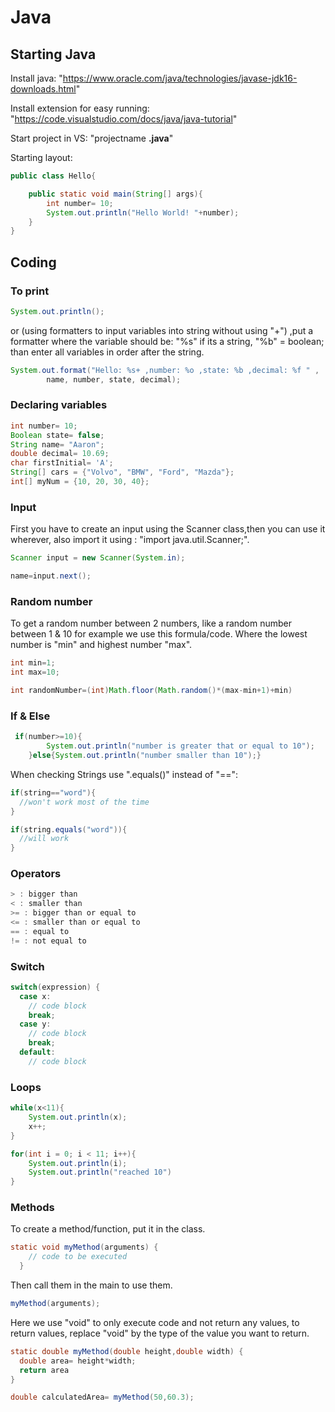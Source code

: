 # Java

## Starting Java

Install java: "https://www.oracle.com/java/technologies/javase-jdk16-downloads.html"

Install extension for easy running: "https://code.visualstudio.com/docs/java/java-tutorial"

Start project in VS: "projectname **.java**"

Starting layout:

```java
public class Hello{

    public static void main(String[] args){
        int number= 10;
        System.out.println("Hello World! "+number);
    }
}
```

## Coding

### To print

```java
System.out.println();
```

or (using formatters to input variables into string without using "+")
,put a formatter where the variable should be: "%s" if its a string, "%b" = boolean; than enter all variables in order after the string.

```java
System.out.format("Hello: %s+ ,number: %o ,state: %b ,decimal: %f " ,
        name, number, state, decimal);
```

### Declaring variables

```java
int number= 10;
Boolean state= false;
String name= "Aaron";
double decimal= 10.69;
char firstInitial= 'A';
String[] cars = {"Volvo", "BMW", "Ford", "Mazda"};
int[] myNum = {10, 20, 30, 40};
```

### Input

First you have to create an input using the Scanner class,then you can use it wherever, also import it using : "import java.util.Scanner;".

```java
Scanner input = new Scanner(System.in);

name=input.next();

```

### Random number

To get a random number between 2 numbers, like a random number between 1 & 10 for example we use this formula/code. Where the lowest number is "min" and highest number "max".

```java
int min=1;
int max=10;

int randomNumber=(int)Math.floor(Math.random()*(max-min+1)+min)
```

### If & Else

```java
 if(number>=10){
        System.out.println("number is greater that or equal to 10");
    }else{System.out.println("number smaller than 10");}

```

When checking Strings use ".equals()" instead of "==":

```java
if(string=="word"){
  //won't work most of the time
}

if(string.equals("word")){
  //will work
}

```

### Operators

```java
> : bigger than
< : smaller than
>= : bigger than or equal to
<= : smaller than or equal to
== : equal to
!= : not equal to
```

### Switch

```java
switch(expression) {
  case x:
    // code block
    break;
  case y:
    // code block
    break;
  default:
    // code block
```

### Loops

```java
while(x<11){
    System.out.println(x);
    x++;
}

for(int i = 0; i < 11; i++){
    System.out.println(i);
    System.out.println("reached 10")
}
```

### Methods

To create a method/function, put it in the class.

```java
static void myMethod(arguments) {
    // code to be executed
  }
```

Then call them in the main to use them.

```java
myMethod(arguments);
```

Here we use "void" to only execute code and not return any values, to return values, replace "void" by the type of the value you want to return.

```java
static double myMethod(double height,double width) {
  double area= height*width;
  return area
}

```

```java
double calculatedArea= myMethod(50,60.3);

```
